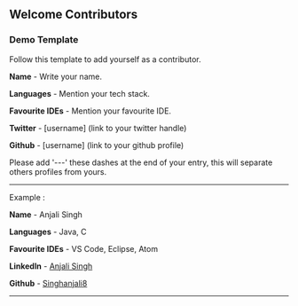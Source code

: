 ## Welcome Contributors 

### Demo Template
Follow this template to add yourself as a contributor.


 **Name** - Write your name.

 **Languages** - Mention your tech stack.

 **Favourite IDEs** - Mention your favourite IDE.

 **Twitter** - [username] (link to your twitter handle)

 **Github** - [username] (link to your github profile)

 Please add '---' these dashes at the end of your entry, this will separate others profiles from yours. 

 --- 
 Example : 

 **Name** - Anjali Singh

 **Languages** - Java, C

 **Favourite IDEs** - VS Code, Eclipse, Atom
 
 **LinkedIn** - [Anjali Singh](https://www.linkedin.com/in/anjali-singh-56248217a/)

 **Github** - [Singhanjali8](https://github.com/anjalisingh8)

 ---

